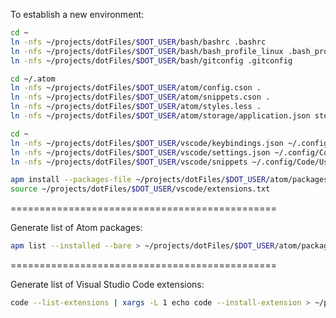 To establish a new environment:

```bash
cd ~
ln -nfs ~/projects/dotFiles/$DOT_USER/bash/bashrc .bashrc
ln -nfs ~/projects/dotFiles/$DOT_USER/bash/bash_profile_linux .bash_profile
ln -nfs ~/projects/dotFiles/$DOT_USER/bash/gitconfig .gitconfig

cd ~/.atom
ln -nfs ~/projects/dotFiles/$DOT_USER/atom/config.cson .
ln -nfs ~/projects/dotFiles/$DOT_USER/atom/snippets.cson .
ln -nfs ~/projects/dotFiles/$DOT_USER/atom/styles.less .
ln -nfs ~/projects/dotFiles/$DOT_USER/atom/storage/application.json storage/application.json

cd ~
ln -nfs ~/projects/dotFiles/$DOT_USER/vscode/keybindings.json ~/.config/Code/User/keybindings.json
ln -nfs ~/projects/dotFiles/$DOT_USER/vscode/settings.json ~/.config/Code/User/settings.json
ln -nfs ~/projects/dotFiles/$DOT_USER/vscode/snippets ~/.config/Code/User/snippets

apm install --packages-file ~/projects/dotFiles/$DOT_USER/atom/packages.txt
source ~/projects/dotFiles/$DOT_USER/vscode/extensions.txt
```

==============================================

Generate list of Atom packages:

```bash
apm list --installed --bare > ~/projects/dotFiles/$DOT_USER/atom/packages.txt
```

==============================================

Generate list of Visual Studio Code extensions:

```bash
code --list-extensions | xargs -L 1 echo code --install-extension > ~/projects/dotFiles/$DOT_USER/vscode/extensions.txt
```
